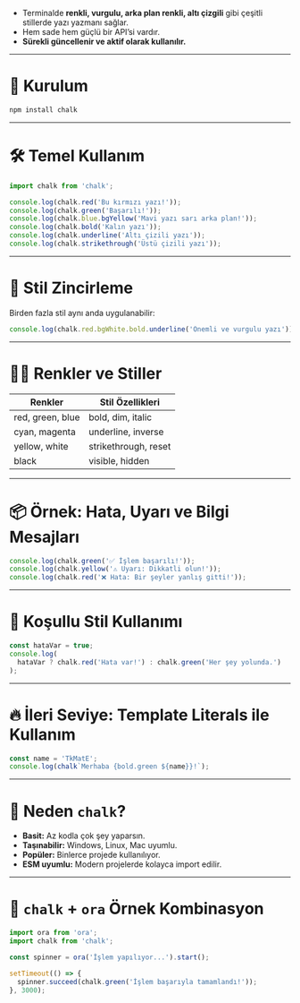 
- Terminalde **renkli, vurgulu, arka plan renkli, altı çizgili** gibi çeşitli stillerde yazı yazmanı sağlar.
- Hem sade hem güçlü bir API’si vardır.
- **Sürekli güncellenir ve aktif olarak kullanılır.**

---

# 🚀 Kurulum

```bash
npm install chalk
```

---

# 🛠️ Temel Kullanım

```js
import chalk from 'chalk';

console.log(chalk.red('Bu kırmızı yazı!'));
console.log(chalk.green('Başarılı!'));
console.log(chalk.blue.bgYellow('Mavi yazı sarı arka plan!'));
console.log(chalk.bold('Kalın yazı'));
console.log(chalk.underline('Altı çizili yazı'));
console.log(chalk.strikethrough('Üstü çizili yazı'));
```

---

# 🎨 Stil Zincirleme

Birden fazla stil aynı anda uygulanabilir:

```js
console.log(chalk.red.bgWhite.bold.underline('Önemli ve vurgulu yazı'));
```

---

# 🧑‍💻 Renkler ve Stiller

|Renkler|Stil Özellikleri|
|---|---|
|red, green, blue|bold, dim, italic|
|cyan, magenta|underline, inverse|
|yellow, white|strikethrough, reset|
|black|visible, hidden|

---

# 📦 Örnek: Hata, Uyarı ve Bilgi Mesajları

```js
console.log(chalk.green('✅ İşlem başarılı!'));
console.log(chalk.yellow('⚠️ Uyarı: Dikkatli olun!'));
console.log(chalk.red('❌ Hata: Bir şeyler yanlış gitti!'));
```

---

# 🔄 Koşullu Stil Kullanımı

```js
const hataVar = true;
console.log(
  hataVar ? chalk.red('Hata var!') : chalk.green('Her şey yolunda.')
);
```

---

# 🔥 İleri Seviye: Template Literals ile Kullanım

```js
const name = 'TkMatE';
console.log(chalk`Merhaba {bold.green ${name}}!`);
```

---

# 📌 Neden `chalk`?

- **Basit:** Az kodla çok şey yaparsın.
- **Taşınabilir:** Windows, Linux, Mac uyumlu.
- **Popüler:** Binlerce projede kullanılıyor.
- **ESM uyumlu:** Modern projelerde kolayca import edilir.

---

# 🔧 `chalk` + `ora` Örnek Kombinasyon

```js
import ora from 'ora';
import chalk from 'chalk';

const spinner = ora('İşlem yapılıyor...').start();

setTimeout(() => {
  spinner.succeed(chalk.green('İşlem başarıyla tamamlandı!'));
}, 3000);
```
